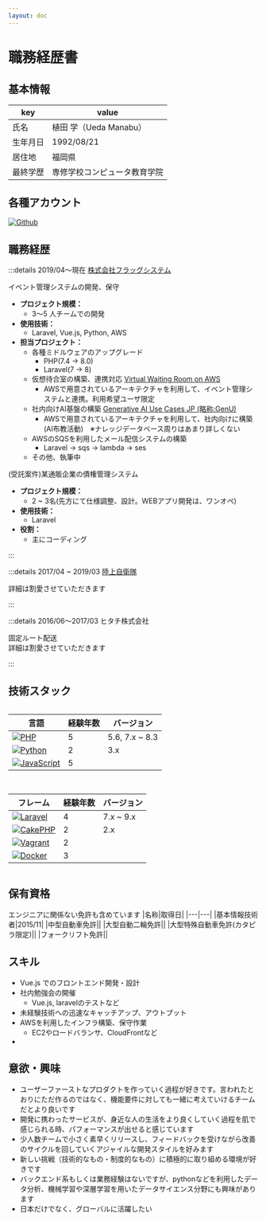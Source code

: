 ```yaml
---
layout: doc
---
```




# 職務経歴書

## 基本情報

|key|value|
|---|---|
|氏名|植田 学（Ueda Manabu）|
|生年月日|1992/08/21|
|居住地|福岡県|
|最終学歴|専修学校コンピュータ教育学院|


## 各種アカウント

<p style="display: flex; gap: 8px; flex-wrap: wrap;">
  <a href="https://github.com/manabuueda" target="_blank"><img alt="Github" src="https://img.shields.io/badge/manabuueda-%2312100E.svg?&style=flat-square&logo=Github&logoColor=white" /></a>
  <!-- <a href="https://twitter.com/KawamataRyo" target="_blank"><img alt="Twitter" src="https://img.shields.io/badge/@KawamataRyo-%231DA1F2.svg?&style=flat-square&logo=twitter&logoColor=white" /></a>
  <a href="https://qiita.com/ryo2132" target="_blank"><img alt="Medium" src="https://img.shields.io/badge/ryo2132-55C500.svg?&style=flat-square&logo=qiita&logoColor=white" /></a>
  <a href="https://zenn.dev/ryo_kawamata" target="_blank"><img alt="Zenn" src="https://img.shields.io/badge/ryo_kawamata-3EA8FF.svg?&style=flat-square&logo=Zenn&logoColor=white" /></a>
  <a href="https://speakerdeck.com/kawamataryo" target="_blank"><img alt="SpeakerDeck" src="https://img.shields.io/badge/kawamataryo-009287.svg?&style=flat-square&logo=SpeakerDeck&logoColor=white" /></a> -->
</p>

## 職務経歴

:::details 2019/04〜現在 [株式会社フラッグシステム](https://www.flagsystem.co.jp/)

イベント管理システムの開発、保守

- **プロジェクト規模：**
  - 3〜5 人チームでの開発
- **使用技術：**
  - Laravel, Vue.js, Python, AWS
- **担当プロジェクト：**
  - 各種ミドルウェアのアップグレード
    - PHP(7.4 -> 8.0)
    - Laravel(7 -> 8)
  - 仮想待合室の構築、連携対応 [Virtual Waiting Room on AWS](https://aws.amazon.com/jp/solutions/implementations/virtual-waiting-room-on-aws/)
    - AWSで用意されているアーキテクチャを利用して、イベント管理システムと連携。利用希望ユーザ限定
  - 社内向けAI基盤の構築 [Generative AI Use Cases JP (略称:GenU)](https://github.com/aws-samples/generative-ai-use-cases-jp)
    - AWSで用意されているアーキテクチャを利用して、社内向けに構築
      (AI布教活動)　※ナレッジデータベース周りはあまり詳しくない
  - AWSのSQSを利用したメール配信システムの構築
    - Laravel -> sqs -> lambda -> ses 
  - その他、執筆中

(受託案件)某通販企業の債権管理システム

- **プロジェクト規模：**
  - 2 ~ 3名(先方にて仕様調整、設計。WEBアプリ開発は、ワンオペ)
- **使用技術：**
  - Laravel
- **役割：**
  - 主にコーディング

:::

:::details 2017/04 ~ 2019/03 [陸上自衛隊](https://www.mod.go.jp/gsdf/)
 
詳細は割愛させていただきます

:::

:::details 2016/06〜2017/03 ヒタチ株式会社

固定ルート配送  
詳細は割愛させていただきます

:::

## 技術スタック

<div style="display: grid; gap: 15px; grid-col; grid-template-columns: repeat(auto-fit, minmax(300px, 1fr));">

<div>

|言語|経験年数|バージョン|
|---|---|---|
|[![PHP](https://img.shields.io/badge/-PHP-777BB4.svg?style=flat-square&logo=php&logoColor=white)](https://www.php.net)|5|5.6, 7.x ~ 8.3|
|[![Python](https://img.shields.io/badge/-Python-3776AB.svg?style=flat-square&logo=python&logoColor=white)](https://www.python.org)|2|3.x|
|[![JavaScript](https://img.shields.io/badge/-JavaScript-F7DF1E.svg?style=flat-square&logo=javascript&logoColor=white)](https://www.javascript.com)|5|

</div>

<div>

|フレーム|経験年数|バージョン|
|---|---|---|
|[![Laravel](https://img.shields.io/badge/-Laravel-FF2D20.svg?style=flat-square&logo=laravel&logoColor=white)](https://laravel.com)|4|7.x ~ 9.x|
|[![CakePHP](https://img.shields.io/badge/-CakePHP-d33c43.svg?style=flat-square&logo=cakephp&logoColor=white)](https://cakephp.org)|2|2.x|
|[![Vagrant](https://img.shields.io/badge/-Vagrant-1868F2.svg?style=flat-square&logo=vagrant&logoColor=white)](https://www.vagrantup.com)|2|
|[![Docker](https://img.shields.io/badge/-Docker-2496ED.svg?style=flat-square&logo=docker&logoColor=white)](https://www.docker.com)|3|

</div>
</div>

## 保有資格
エンジニアに関係ない免許も含めています
|名称|取得日|
|---|---|
|基本情報技術者|2015/11|
|中型自動車免許||
|大型自動二輪免許||
|大型特殊自動車免許(カタピラ限定)||
|フォークリフト免許||

## スキル

- Vue.js でのフロントエンド開発・設計
- 社内勉強会の開催
  - Vue.js, laravelのテストなど
- 未経験技術への迅速なキャッチアップ、アウトプット
- AWSを利用したインフラ構築、保守作業
  - EC2やロードバランサ、CloudFrontなど
- 

## 意欲・興味

- ユーザーファーストなプロダクトを作っていく過程が好きです。言われたとおりにただ作るのではなく、機能要件に対しても一緒に考えていけるチームだとより良いです
- 開発に携わったサービスが、身近な人の生活をより良くしていく過程を肌で感じられる時、パフォーマンスが出せると感じています
- 少人数チームで小さく素早くリリースし、フィードバックを受けながら改善のサイクルを回していくアジャイルな開発スタイルを好みます
- 新しい挑戦（技術的なもの・制度的なもの）に積極的に取り組める環境が好きです
- バックエンド系もしくは業務経験はないですが、pythonなどを利用したデータ分析、機械学習や深層学習を用いたデータサイエンス分野にも興味があります
- 日本だけでなく、グローバルに活躍したい

<!-- ## 就業条件

- 勤務形態: フルリモートワーク（月数回程度の出社は可） -->


<!-- ## 業務外活動 -->

<!-- ### OSS

<GitHubRepositories />

### アウトプット

#### Zenn
[https://zenn.dev/ryo_kawamata](https://zenn.dev/ryo_kawamata)

<ZennArticles />

#### Qiita
[https://qiita.com/ryo2132](https://qiita.com/ryo2132)

<QiitaArticles />

#### note
[https://note.com/ryo_kawamata](https://note.com/ryo_kawamata)

<NoteArticles />

#### SpeakerDeck
[https://speakerdeck.com/kawamataryo](https://speakerdeck.com/kawamataryo)

<SpeakerDeckSlides /> -->

<!-- ### 副業 -->

<!-- - **鍼灸院専門の Web デザイン事業（2017/02〜現在）**
  - 担当：営業・企画・デザイン・実装
  - 使用技術：PHP, JavaScript, WordPress, Nuxt.js, GraphCMS
  - 契約交渉から実装・保守管理
- **ソフトウェア受託開発（2019/05〜2019/12）**
  - 担当：実装
  - 使用技術：JavaScript, TypeScript, Vue.js, React, Firebase
  - 元同僚が起業した会社の受託開発業務のサポート。フロントエンドの実装を主に行う
- **ovice株式会社（2023/06〜2023/12）**
  - 担当：実装
  - 使用技術：TypeScript, React
  - BugFix, 新機能のフロントエンド実装を担当 -->

<!-- ### 勉強会の主催 -->

<!-- - **茨城県水戸市にて勉強会を企画・運営**
  - Ibaraki.dev（開催回数 50 回、 メンバー 102 人）
  - [https://mito-web-engineer.connpass.com/](https://mito-web-engineer.connpass.com/)
- **社内・社外勉強会の企画・運営**
  - もくテク powerd by Misoca
  - フロントエンド輪読回（Vue Composition API ドキュメント , JavaScript Promise の本輪読回、 Jest 公式ドキュメント、 TypeScript 公式ドキュメント）
  - Go ではじめるインタプリタ輪読回 -->


<!-- ### その他 -->

<!-- - **Podcast**
  - [しがないラジオ sp.91【ゲスト: KawamataRyo】楽しい元消防士がエンジニア転職を決意した理由、そして挫折と復活](https://shiganai.org/ep/sp91-KawamataRyo)
- **YouTube**
  - [消防士からエンジニアへ（ゲスト：川俣さん） #エンジニアと人生 Vol.28](https://www.youtube.com/watch?v=bP8hTmGixuI&t=1587s)
- **JobPics**
  - [消防士からエンジ��アへ、究極の「未経験転職」3つのポイント | JobPicks](https://job.newspicks.com/articles/849)
- **type-challenges のメンバー（日本語ローカライズを担当）**
  - [type-challenges](https://github.com/type-challenges/type-challenges)
- Raycast 拡張機能の開発
  - [TinyPNG](https://www.raycast.com/kawamataryo/tinypng)
  - [esa Search](https://www.raycast.com/kawamataryo/esa-search) -->
